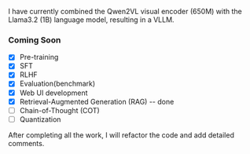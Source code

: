 I have currently combined the Qwen2VL visual encoder (650M) with the Llama3.2 (1B) language model, resulting in a VLLM.
### Coming Soon
- [x] Pre-training
- [x] SFT
- [x] RLHF
- [x] Evaluation(benchmark)
- [x] Web UI development
- [x] Retrieval-Augmented Generation (RAG) -- done
- [ ] Chain-of-Thought (COT)
- [ ] Quantization

After completing all the work, I will refactor the code and add detailed comments.
